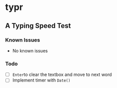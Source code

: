# typr

## A Typing Speed Test

### Known Issues
- No known issues

### Todo
- [ ] `Enter`to clear the textbox and move to next word
- [ ] Implement timer with `Date()`
